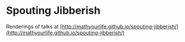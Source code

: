# Spouting Jibberish

Renderings of talks at [http://mathyourlife.github.io/spouting-jibberish/](http://mathyourlife.github.io/spouting-jibberish/)

